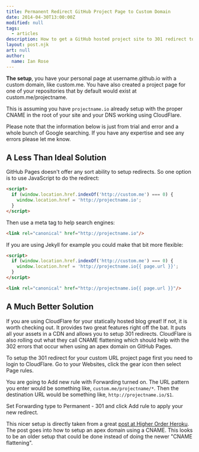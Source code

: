```yaml
---
title: Permanent Redirect GitHub Project Page to Custom Domain
date: 2014-04-30T13:00:00Z
modified: null
tags: 
  - articles
description: How to get a GitHub hosted project site to 301 redirect to a custom domain name using CloudFlare.
layout: post.njk
art: null
author:
  name: Ian Rose
---
```


**The setup**, you have your personal page at username.github.io with a custom domain, like custom.me. You have also created a project page for one of your repositories that by default would exist at custom.me/projectname.

This is assuming you have `projectname.io` already setup with the proper CNAME in the root of your site and your DNS working using CloudFlare.

Please note that the information below is just from trial and error and a whole bunch of Google searching. If you have any expertise and see any errors please let me know.

## A Less Than Ideal Solution

GitHub Pages doesn't offer any sort ability to setup redirects. So one option is to use JavaScript to do the redirect:

```html
<script>
  if (window.location.href.indexOf('http://custom.me') === 0) {
    window.location.href = 'http://projectname.io';
  }
</script>
```

Then use a meta tag to help search engines:

```html
<link rel="canonical" href="http://projectname.io"/>
```

If you are using Jekyll for example you could make that bit more flexible:

```html
<script>
  if (window.location.href.indexOf('http://custom.me') === 0) {
    window.location.href = 'http://projectname.io{{ page.url }}';
  }
</script>
```

```html
<link rel="canonical" href="http://projectname.io{{ page.url }}"/>
```

## A Much Better Solution

If you are using CloudFlare for your statically hosted blog great! If not, it is worth checking out. It provides two great features right off the bat. It puts all your assets in a CDN and allows you to setup 301 redirects. CloudFlare is also rolling out what they call CNAME flattening which should help with the 302 errors that occur when using an apex domain on GitHub Pages.

To setup the 301 redirect for your custom URL project page first you need to login to CloudFlare. Go to your Websites, click the gear icon then select Page rules.

You are going to Add new rule with Forwarding turned on. The URL pattern you enter would be something like, `custom.me/projectname/*`. Then the destination URL would be something like, `http://projectname.io/$1`.

Set Forwarding type to Permanent - 301 and click Add rule to apply your new redirect.

This nicer setup is directly taken from a great [post at Higher Order Heroku](http://www.higherorderheroku.com/articles/cloudflare-dns-heroku/). The post goes into how to setup an apex domain using a CNAME. This looks to be an older setup that could be done instead of doing the newer "CNAME flattening".
